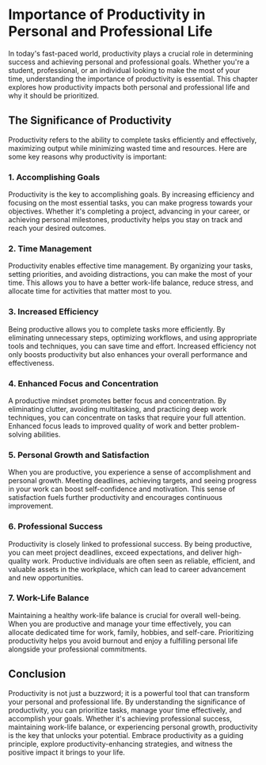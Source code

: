 Importance of Productivity in Personal and Professional Life
=======================================================================

In today's fast-paced world, productivity plays a crucial role in determining success and achieving personal and professional goals. Whether you're a student, professional, or an individual looking to make the most of your time, understanding the importance of productivity is essential. This chapter explores how productivity impacts both personal and professional life and why it should be prioritized.

The Significance of Productivity
--------------------------------

Productivity refers to the ability to complete tasks efficiently and effectively, maximizing output while minimizing wasted time and resources. Here are some key reasons why productivity is important:

### 1. Accomplishing Goals

Productivity is the key to accomplishing goals. By increasing efficiency and focusing on the most essential tasks, you can make progress towards your objectives. Whether it's completing a project, advancing in your career, or achieving personal milestones, productivity helps you stay on track and reach your desired outcomes.

### 2. Time Management

Productivity enables effective time management. By organizing your tasks, setting priorities, and avoiding distractions, you can make the most of your time. This allows you to have a better work-life balance, reduce stress, and allocate time for activities that matter most to you.

### 3. Increased Efficiency

Being productive allows you to complete tasks more efficiently. By eliminating unnecessary steps, optimizing workflows, and using appropriate tools and techniques, you can save time and effort. Increased efficiency not only boosts productivity but also enhances your overall performance and effectiveness.

### 4. Enhanced Focus and Concentration

A productive mindset promotes better focus and concentration. By eliminating clutter, avoiding multitasking, and practicing deep work techniques, you can concentrate on tasks that require your full attention. Enhanced focus leads to improved quality of work and better problem-solving abilities.

### 5. Personal Growth and Satisfaction

When you are productive, you experience a sense of accomplishment and personal growth. Meeting deadlines, achieving targets, and seeing progress in your work can boost self-confidence and motivation. This sense of satisfaction fuels further productivity and encourages continuous improvement.

### 6. Professional Success

Productivity is closely linked to professional success. By being productive, you can meet project deadlines, exceed expectations, and deliver high-quality work. Productive individuals are often seen as reliable, efficient, and valuable assets in the workplace, which can lead to career advancement and new opportunities.

### 7. Work-Life Balance

Maintaining a healthy work-life balance is crucial for overall well-being. When you are productive and manage your time effectively, you can allocate dedicated time for work, family, hobbies, and self-care. Prioritizing productivity helps you avoid burnout and enjoy a fulfilling personal life alongside your professional commitments.

Conclusion
----------

Productivity is not just a buzzword; it is a powerful tool that can transform your personal and professional life. By understanding the significance of productivity, you can prioritize tasks, manage your time effectively, and accomplish your goals. Whether it's achieving professional success, maintaining work-life balance, or experiencing personal growth, productivity is the key that unlocks your potential. Embrace productivity as a guiding principle, explore productivity-enhancing strategies, and witness the positive impact it brings to your life.
